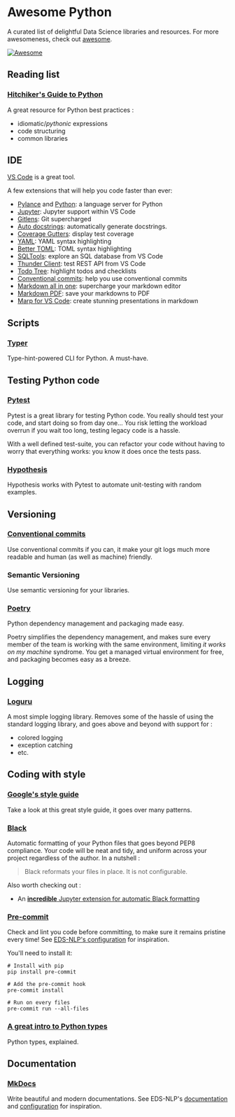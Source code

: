 # Awesome Python

A curated list of delightful Data Science libraries and resources. For more awesomeness, check out [awesome](https://github.com/sindresorhus/awesome).

[![Awesome](https://cdn.rawgit.com/sindresorhus/awesome/d7305f38d29fed78fa85652e3a63e154dd8e8829/media/badge.svg)](https://github.com/sindresorhus/awesome)

## Reading list

### [Hitchiker's Guide to Python](https://docs.python-guide.org/writing/structure/)

A great resource for Python best practices :

- idiomatic/_pythonic_ expressions
- code structuring
- common libraries

## IDE

[VS Code](https://code.visualstudio.com/) is a great tool.

A few extensions that will help you code faster than ever:

- [Pylance](https://marketplace.visualstudio.com/items?itemName=ms-python.vscode-pylance) and [Python](https://marketplace.visualstudio.com/items?itemName=ms-python.python): a language server for Python
- [Jupyter](https://marketplace.visualstudio.com/items?itemName=ms-toolsai.jupyter): Jupyter support within VS Code
- [Gitlens](https://marketplace.visualstudio.com/items?itemName=eamodio.gitlens): Git supercharged
- [Auto docstrings](https://marketplace.visualstudio.com/items?itemName=njpwerner.autodocstring): automatically generate docstrings.
- [Coverage Gutters](https://marketplace.visualstudio.com/items?itemName=ryanluker.vscode-coverage-gutters): display test coverage
- [YAML](https://marketplace.visualstudio.com/items?itemName=redhat.vscode-yaml): YAML syntax highlighting
- [Better TOML](https://marketplace.visualstudio.com/items?itemName=bungcip.better-toml): TOML syntax highlighting
- [SQLTools](https://marketplace.visualstudio.com/items?itemName=mtxr.sqltools): explore an SQL database from VS Code
- [Thunder Client](https://marketplace.visualstudio.com/items?itemName=rangav.vscode-thunder-client): test REST API from VS Code
- [Todo Tree](https://marketplace.visualstudio.com/items?itemName=Gruntfuggly.todo-tree): highlight todos and checklists
- [Conventional commits](https://marketplace.visualstudio.com/items?itemName=vivaxy.vscode-conventional-commits): help you use conventional commits
- [Markdown all in one](https://marketplace.visualstudio.com/items?itemName=yzhang.markdown-all-in-one): supercharge your markdown editor
- [Markdown PDF](https://marketplace.visualstudio.com/items?itemName=yzane.markdown-pdf): save your markdowns to PDF
- [Marp for VS Code](https://marketplace.visualstudio.com/items?itemName=marp-team.marp-vscode): create stunning presentations in markdown

## Scripts

### [Typer](https://typer.tiangolo.com/features/)

Type-hint-powered CLI for Python. A must-have.

## Testing Python code

### [Pytest](https://docs.pytest.org/)

Pytest is a great library for testing Python code.
You really should test your code, and start doing so from day one...
You risk letting the workload overrun if you wait too long,
testing legacy code is a hassle.

With a well defined test-suite, you can refactor your code without having
to worry that everything works: you know it does once the tests pass.

### [Hypothesis](https://hypothesis.readthedocs.io/)

Hypothesis works with Pytest to automate unit-testing with random examples.

## Versioning

### [Conventional commits](https://www.conventionalcommits.org/)

Use conventional commits if you can, it make your git logs much more readable
and human (as well as machine) friendly.

### Semantic Versioning

Use semantic versioning for your libraries.

### [Poetry](https://python-poetry.org/)

Python dependency management and packaging made easy.

Poetry simplifies the dependency management, and makes sure every member of the team is working with the same environment, limiting _it works on my machine_ syndrome. You get a managed virtual environment for free, and packaging becomes easy as a breeze.

## Logging

### [Loguru](https://github.com/Delgan/loguru)

A most simple logging library. Removes some of the hassle of using the standard logging library, and goes above and beyond with support for :

- colored logging
- exception catching
- etc.

## Coding with style

### [Google's style guide](https://google.github.io/styleguide/pyguide.html)

Take a look at this great style guide, it goes over many patterns.

### [Black](https://github.com/psf/black)

Automatic formatting of your Python files that goes beyond PEP8 compliance. Your code will be neat and tidy, and uniform across your project regardless of the author. In a nutshell :

> Black reformats your files in place. It is not configurable.

Also worth checking out :

- An [**incredible** Jupyter extension for automatic Black formatting](https://github.com/dnanhkhoa/nb_black)

### [Pre-commit](https://pypi.org/project/pre-commit/)

Check and lint you code before committing, to make sure it remains pristine every time! See [EDS-NLP's configuration](https://github.com/aphp/edsnlp/blob/master/.pre-commit-config.yaml) for inspiration.

You'll need to install it:

```console
# Install with pip
pip install pre-commit

# Add the pre-commit hook
pre-commit install

# Run on every files
pre-commit run --all-files
```

### [A great intro to Python types](https://fastapi.tiangolo.com/python-types/)

Python types, explained.

## Documentation

### [MkDocs](https://squidfunk.github.io/mkdocs-material/)

Write beautiful and modern documentations. See EDS-NLP's [documentation](https://aphp.github.io/edsnlp/latest/) and [configuration](https://github.com/aphp/edsnlp/blob/master/mkdocs.yml) for inspiration.
